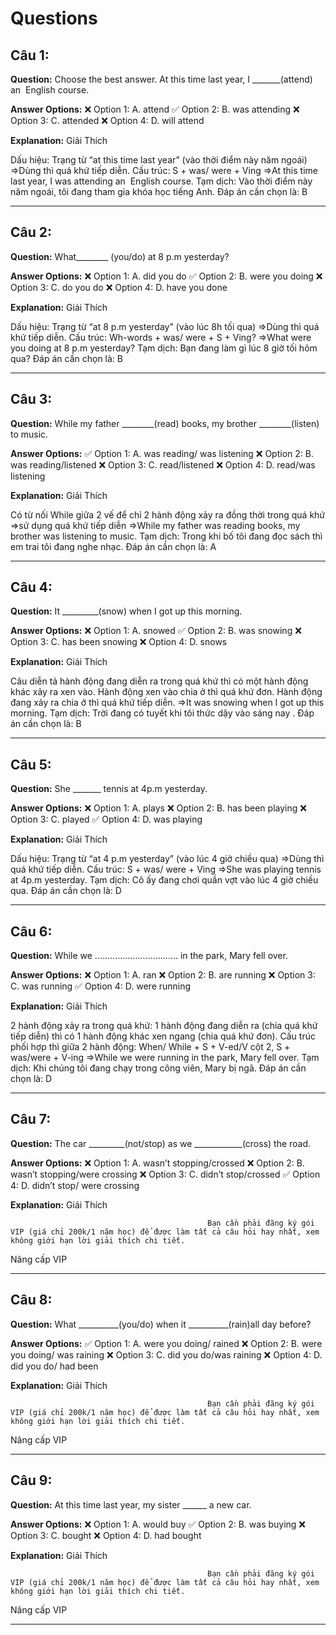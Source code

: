 # Questions

## Câu 1:

**Question:** Choose the best answer.
At this time last year, I _______(attend) an  English course.

**Answer Options:**
❌ Option 1: A. attend
✅ Option 2: B. was attending
❌ Option 3: C. attended
❌ Option 4: D. will attend

**Explanation:** Giải Thích


Dấu hiệu: Trạng từ “at this time last year” (vào thời điểm này năm ngoái) =>Dùng thì quá khứ tiếp diễn.
Cấu trúc: S + was/ were + Ving
=>At this time last year, I was attending an  English course.
Tạm dịch: Vào thời điểm này năm ngoái, tôi đang tham gia khóa học tiếng Anh.
Đáp án cần chọn là: B

---

## Câu 2:

**Question:** What________ (you/do) at 8 p.m yesterday?

**Answer Options:**
❌ Option 1: A. did you do
✅ Option 2: B. were you doing
❌ Option 3: C. do you do
❌ Option 4: D. have you done

**Explanation:** Giải Thích


Dấu hiệu: Trạng từ “at 8 p.m yesterday” (vào lúc 8h tối qua) =>Dùng thì quá khứ tiếp diễn.
Cấu trúc: Wh-words + was/ were + S + Ving?
=>What were you doing at 8 p.m yesterday?
Tạm dịch: Bạn đang làm gì lúc 8 giờ tối hôm qua?
Đáp án cần chọn là: B

---

## Câu 3:

**Question:** While my father ________(read) books, my brother ________(listen) to music.

**Answer Options:**
✅ Option 1: A. was reading/ was listening
❌ Option 2: B. was reading/listened
❌ Option 3: C. read/listened
❌ Option 4: D. read/was listening

**Explanation:** Giải Thích


Có từ nối While giữa 2 vế để chỉ 2 hành động xảy ra đồng thời trong quá khứ =>sử dụng quá khứ tiếp diễn
=>While my father was reading books, my brother was listening to music.
Tạm dịch: Trong khi bố tôi đang đọc sách thì em trai tôi đang nghe nhạc.
Đáp án cần chọn là: A

---

## Câu 4:

**Question:** It _________(snow) when I got up this morning.

**Answer Options:**
❌ Option 1: A. snowed
✅ Option 2: B. was snowing
❌ Option 3: C. has been snowing
❌ Option 4: D. snows

**Explanation:** Giải Thích


Câu diễn tả hành động đang diễn ra trong quá khứ thì có một hành động khác xảy ra xen vào.
Hành động xen vào chia ở thì quá khứ đơn. Hành động đang xảy ra chia ở thì quá khứ tiếp diễn.
=>It was snowing when I got up this morning.
Tạm dịch: Trời đang có tuyết khi tôi thức dậy vào sáng nay .
Đáp án cần chọn là: B

---

## Câu 5:

**Question:** She _______ tennis at 4p.m yesterday.

**Answer Options:**
❌ Option 1: A. plays
❌ Option 2: B. has been playing
❌ Option 3: C. played
✅ Option 4: D. was playing

**Explanation:** Giải Thích


Dấu hiệu: Trạng từ “at 4 p.m yesterday” (vào lúc 4 giờ chiều qua) =>Dùng thì quá khứ tiếp diễn.
Cấu trúc: S + was/ were + Ving
=>She was playing tennis at 4p.m yesterday.
Tạm dịch: Cô ấy đang chơi quần vợt vào lúc 4 giờ chiều qua.
Đáp án cần chọn là: D

---

## Câu 6:

**Question:** While we ................................. in the park, Mary fell over.

**Answer Options:**
❌ Option 1: A. ran
❌ Option 2: B. are running
❌ Option 3: C. was running
✅ Option 4: D. were running

**Explanation:** Giải Thích


2 hành động xảy ra trong quá khứ: 1 hành động đang diễn ra (chia quá khứ tiếp diễn) thì có 1 hành động khác xen ngang (chia quá khứ đơn).
Cấu trúc phối hợp thì giữa 2 hành động: When/ While + S + V-ed/V cột 2, S + was/were + V-ing
=>While we were running in the park, Mary fell over.
Tạm dịch: Khi chúng tôi đang chạy trong công viên, Mary bị ngã.
Đáp án cần chọn là: D

---

## Câu 7:

**Question:** The car _________(not/stop) as we ____________(cross) the road.

**Answer Options:**
❌ Option 1: A. wasn’t stopping/crossed
❌ Option 2: B. wasn’t stopping/were crossing
❌ Option 3: C. didn’t stop/crossed
✅ Option 4: D. didn’t stop/ were crossing

**Explanation:** Giải Thích




                                                Bạn cần phải đăng ký gói VIP (giá chỉ 200k/1 năm học) để được làm tất cả câu hỏi hay nhất, xem không giới hạn lời giải thích chi tiết.
                                            

Nâng cấp VIP

---

## Câu 8:

**Question:** What __________(you/do) when it __________(rain)all day before?

**Answer Options:**
✅ Option 1: A. were you doing/ rained
❌ Option 2: B. were you doing/ was raining
❌ Option 3: C. did you do/was raining
❌ Option 4: D. did you do/ had been

**Explanation:** Giải Thích




                                                Bạn cần phải đăng ký gói VIP (giá chỉ 200k/1 năm học) để được làm tất cả câu hỏi hay nhất, xem không giới hạn lời giải thích chi tiết.
                                            

Nâng cấp VIP

---

## Câu 9:

**Question:** At this time last year, my sister ______ a new car.

**Answer Options:**
❌ Option 1: A. would buy
✅ Option 2: B. was buying
❌ Option 3: C. bought
❌ Option 4: D. had bought

**Explanation:** Giải Thích




                                                Bạn cần phải đăng ký gói VIP (giá chỉ 200k/1 năm học) để được làm tất cả câu hỏi hay nhất, xem không giới hạn lời giải thích chi tiết.
                                            

Nâng cấp VIP

---

